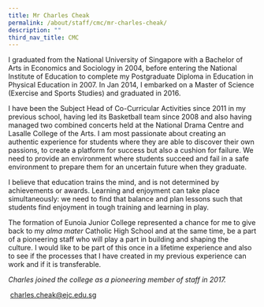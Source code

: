 ```yaml
---
title: Mr Charles Cheak
permalink: /about/staff/cmc/mr-charles-cheak/
description: ""
third_nav_title: CMC
---
```



I graduated from the National University of Singapore with a Bachelor of Arts in Economics and Sociology in 2004, before entering the National Institute of Education to complete my Postgraduate Diploma in Education in Physical Education in 2007. In Jan 2014, I embarked on a Master of Science (Exercise and Sports Studies) and graduated in 2016.

I have been the Subject Head of Co-Curricular Activities since 2011 in my previous school, having led its Basketball team since 2008 and also having managed two combined concerts held at the National Drama Centre and Lasalle College of the Arts. I am most passionate about creating an authentic experience for students where they are able to discover their own passions, to create a platform for success but also a cushion for failure. We need to provide an environment where students succeed and fail in a safe environment to prepare them for an uncertain future when they graduate.

I believe that education trains the mind, and is not determined by achievements or awards. Learning and enjoyment can take place simultaneously: we need to find that balance and plan lessons such that students find enjoyment in tough training and learning in play.

The formation of Eunoia Junior College represented a chance for me to give back to my _alma mater_ Catholic High School and at the same time, be a part of a pioneering staff who will play a part in building and shaping the culture. I would like to be part of this once in a lifetime experience and also to see if the processes that I have created in my previous experience can work and if it is transferable.

_Charles joined the college as a pioneering member of staff in 2017._

 [charles.cheak@ejc.edu.sg](mailto:charles.cheak@ejc.edu.sg)